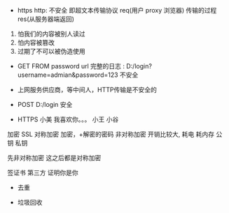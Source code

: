 - https
  http: 不安全  即超文本传输协议
    req(用户 proxy  浏览器) 传输的过程      
    res(从服务器端返回)

1. 怕我们的内容被别人读过
2. 怕内容被篡改
3. 过期了不可以被伪造使用

- GET  FROM  password url 完整的日志 : D:/login?username=admian&password=123 不安全
- 上网服务供应商，等中间人，HTTP传输是不安全的

- POST     D:/login  安全

- HTTPS
  小美
     我喜欢你。。。
  小王
  小谷

加密 SSL
对称加密
  加密，+解密的密码
非对称加密  开销比较大, 耗电 耗内存
  公钥
  私钥

先非对称加密  这之后都是对称加密

签证书   第三方 证明你是你

- 去重

- 垃圾回收
